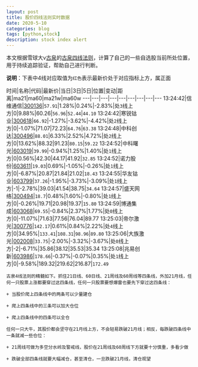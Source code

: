 ```yaml
---
layout: post
title: 股价四线法则实时数据
date: 2020-5-10
categories: blog
tags: [python,stock]
description: stock index alert
---
```



本文根据雪球大v[古泉](https://xueqiu.com/u/7148646888)的[古泉四线法则](https://xueqiu.com/7148646888/130498192)，计算了自己的一些自选股当前所处位置，用于持续追踪验证，帮助自己进行判断。

**说明**：下表中4线对应取值为`红色`表示最新价处于对应指标上方，属正面

时间|名称|代码|最新价|当日|3日|5日|位置|变动|距离|ma21|ma60|ma21w|ma60w
---|---|---|---|---|---|---|---|---
13:24:42|信维通信|[300136](https://xueqiu.com/S/SZ300136)|`57.91`|1.28%|0.24%|-2.83%|处`3`线上方|0|9.88%|60.26|`56.96`|`52.44`|`44.10`
13:24:42|寒锐钴业|[300618](https://xueqiu.com/S/SZ300618)|`66.92`|-1.27%|-3.62%|-4.42%|处`2`线上方|0|-1.07%|71.07|72.23|`64.76`|`63.38`
13:24:48|中科创达|[300496](https://xueqiu.com/S/SZ300496)|`88.01`|6.33%|2.52%|4.72%|处`2`线上方|0|13.62%|88.32|91.23|`80.15`|`59.22`
13:24:52|中科曙光|[603019](https://xueqiu.com/S/SH603019)|`39.99`|-0.94%|1.25%|1.40%|处`1`线上方|0|0.56%|42.30|44.17|41.92|`32.85`
13:24:52|诺力股份|[603611](https://xueqiu.com/S/SH603611)|`19.03`|0.69%|-1.05%|-0.26%|处`1`线上方|0|-6.87%|20.87|21.84|21.02|`18.43`
13:24:55|华友钴业|[603799](https://xueqiu.com/S/SH603799)|`37.26`|-1.95%|-3.73%|-3.09%|处`1`线上方|-1|-2.78%|39.03|41.54|38.75|`34.64`
13:24:57|盛天网络|[300494](https://xueqiu.com/S/SZ300494)|`18.7`|0.48%|1.60%|-0.80%|处`1`线上方|0|-0.26%|19.71|20.98|19.37|`15.80`
13:24:59|博通集成|[603068](https://xueqiu.com/S/SH603068)|`69.55`|-0.84%|2.37%|1.77%|处`0`线上方|0|-11.07%|71.63|77.56|76.04|89.77
13:25:03|帝尔激光|[300776](https://xueqiu.com/S/SZ300776)|`142.17`|0.61%|0.84%|2.22%|处`4`线上方|0|34.95%|`133.41`|`108.31`|`98.96`|`89.80`
13:25:06|大族激光|[002008](https://xueqiu.com/S/SZ002008)|`33.75`|-2.00%|-3.32%|-3.67%|处`0`线上方|-2|-6.71%|35.86|38.12|35.53|35.34
13:25:08|兆易创新|[603986](https://xueqiu.com/S/SH603986)|`178.66`|-0.37%|-0.07%|0.35%|处`1`线上方|0|-9.58%|189.32|219.62|216.87|`172.49`

```
古泉4线法则的精髓如下。抓住21日线、60日线、21周线及60周线等四条线，外加21月线，任何一只股票上涨都要穿过这四条线，任何一只股票要想爆雷也要先下穿过这四条线：

+ 当股价爬上四条线中的两条可以少量建仓

+ 爬上四条线中的三条可以加大仓位

+ 爬上四条线中的四条可以全仓

任何一只大牛，其股价都会坚守在21月线上方，不会轻易跌破21月线；相反，每跌破四条线中一条就减一些仓位：

+ 21周线可做为多空分水岭及警戒线，股价在21周线及60周线下方就要十分慎重，多看少做

+ 跌破全部四条线就要大幅减仓，甚至清仓，一旦跌破21月线，清仓观望
```